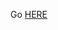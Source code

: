 Go [HERE](https://github.com/FlopsKa/industrial-load-disaggregation/tree/master/nilmtk/dataset_converters/hipe)
